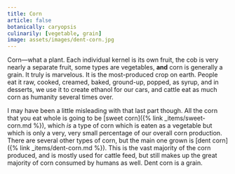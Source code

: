 ```yaml
---
title: Corn
article: false
botanically: caryopsis
culinarily: [vegetable, grain]
image: assets/images/dent-corn.jpg
---
```

Corn—what a plant. Each individual kernel is its own fruit, the cob is very nearly a separate fruit, some types are vegetables, **and** corn is generally a grain. It truly is marvelous. It is the most-produced crop on earth. People eat it raw, cooked, creamed, baked, ground-up, popped, as syrup, and in desserts, we use it to create ethanol for our cars, and cattle eat as much corn as humanity several times over.

I may have been a little misleading with that last part though. All the corn that you eat whole is going to be [sweet corn]({% link _items/sweet-corn.md %}), which *is* a type of corn which is eaten as a vegetable but which is only a very, very small percentage of our overall corn production. There are several other types of corn, but the main one grown is [dent corn]({% link _items/dent-corn.md %}). This is the vast majority of the corn produced, and is mostly used for cattle feed, but still makes up the great majority of corn consumed by humans as well. Dent corn is a grain.